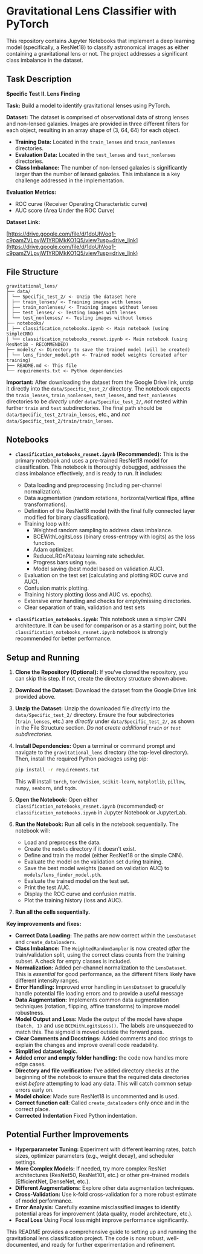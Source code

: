 # Gravitational Lens Classifier with PyTorch

This repository contains Jupyter Notebooks that implement a deep learning model (specifically, a ResNet18) to classify astronomical images as either containing a gravitational lens or not.  The project addresses a significant class imbalance in the dataset.

## Task Description

**Specific Test II. Lens Finding**

**Task:** Build a model to identify gravitational lenses using PyTorch.

**Dataset:** The dataset is comprised of observational data of strong lenses and non-lensed galaxies.  Images are provided in three different filters for each object, resulting in an array shape of (3, 64, 64) for each object.

*   **Training Data:** Located in the `train_lenses` and `train_nonlenses` directories.
*   **Evaluation Data:** Located in the `test_lenses` and `test_nonlenses` directories.
*   **Class Imbalance:** The number of non-lensed galaxies is significantly larger than the number of lensed galaxies. This imbalance is a key challenge addressed in the implementation.

**Evaluation Metrics:**

*   ROC curve (Receiver Operating Characteristic curve)
*   AUC score (Area Under the ROC Curve)

**Dataset Link:**

[https://drive.google.com/file/d/1doUhVoq1-c9pamZVLpvjW1YRDMkKO1Q5/view?usp=drive_link](https://drive.google.com/file/d/1doUhVoq1-c9pamZVLpvjW1YRDMkKO1Q5/view?usp=drive_link)

## File Structure
```
gravitational_lens/
├── data/
│ └── Specific_test_2/ <- Unzip the dataset here
│ ├── train_lenses/ <- Training images with lenses
│ ├── train_nonlenses/ <- Training images without lenses
│ ├── test_lenses/ <- Testing images with lenses
│ └── test_nonlenses/ <- Testing images without lenses
├── notebooks/
│ ├── classification_notebooks.ipynb <- Main notebook (using SimpleCNN)
│ └── classification_notebooks_resnet.ipynb <- Main notebook (using ResNet18 - RECOMMENDED)
├── models/ <- Directory to save the trained model (will be created)
│ └── lens_finder_model.pth <- Trained model weights (created after training)
├── README.md <- This file
└── requirements.txt <- Python dependencies
```
**Important:**  After downloading the dataset from the Google Drive link, unzip it directly into the `data/Specific_test_2/` directory.  The notebook expects the `train_lenses`, `train_nonlenses`, `test_lenses`, and `test_nonlenses` directories to be *directly* under `data/Specific_test_2/`, *not* nested within further `train` and `test` subdirectories. The final path should be `data/Specific_test_2/train_lenses`, etc., and *not* `data/Specific_test_2/train/train_lenses`.

## Notebooks

*   **`classification_notebooks_resnet.ipynb` (Recommended):** This is the primary notebook and uses a pre-trained ResNet18 model for classification.  This notebook is thoroughly debugged, addresses the class imbalance effectively, and is ready to run.  It includes:
    *   Data loading and preprocessing (including per-channel normalization).
    *   Data augmentation (random rotations, horizontal/vertical flips, affine transformations).
    *   Definition of the ResNet18 model (with the final fully connected layer modified for binary classification).
    *   Training loop with:
        *   Weighted random sampling to address class imbalance.
        *   BCEWithLogitsLoss (binary cross-entropy with logits) as the loss function.
        *   Adam optimizer.
        *   ReduceLROnPlateau learning rate scheduler.
        *   Progress bars using `tqdm`.
        *   Model saving (best model based on validation AUC).
    *   Evaluation on the test set (calculating and plotting ROC curve and AUC).
    *   Confusion matrix plotting.
    *   Training history plotting (loss and AUC vs. epochs).
    *   Extensive error handling and checks for empty/missing directories.
    *   Clear separation of train, validation and test sets

*   **`classification_notebooks.ipynb`:** This notebook uses a simpler CNN architecture. It can be used for comparison or as a starting point, but the `classification_notebooks_resnet.ipynb` notebook is strongly recommended for better performance.

## Setup and Running

1.  **Clone the Repository (Optional):** If you've cloned the repository, you can skip this step. If not, create the directory structure shown above.

2.  **Download the Dataset:** Download the dataset from the Google Drive link provided above.

3.  **Unzip the Dataset:** Unzip the downloaded file *directly* into the `data/Specific_test_2/` directory.  Ensure the four subdirectories (`train_lenses`, etc.) are *directly* under `data/Specific_test_2/`, as shown in the File Structure section.  *Do not create additional `train` or `test` subdirectories.*

4.  **Install Dependencies:**  Open a terminal or command prompt and navigate to the `gravitational_lens` directory (the top-level directory).  Then, install the required Python packages using pip:

    ```bash
    pip install -r requirements.txt
    ```

    This will install `torch`, `torchvision`, `scikit-learn`, `matplotlib`, `pillow`, `numpy`, `seaborn`, and `tqdm`.

5.  **Open the Notebook:** Open either `classification_notebooks_resnet.ipynb` (recommended) or `classification_notebooks.ipynb` in Jupyter Notebook or JupyterLab.

6.  **Run the Notebook:** Run all cells in the notebook sequentially.  The notebook will:
    *   Load and preprocess the data.
    *   Create the `models` directory if it doesn't exist.
    *   Define and train the model (either ResNet18 or the simple CNN).
    *   Evaluate the model on the validation set during training.
    *   Save the best model weights (based on validation AUC) to `models/lens_finder_model.pth`.
    *   Evaluate the trained model on the test set.
    *   Print the test AUC.
    *   Display the ROC curve and confusion matrix.
    *   Plot the training history (loss and AUC).

7. **Run all the cells sequentially.**

**Key improvements and fixes:**

*   **Correct Data Loading:** The paths are now correct within the `LensDataset` and `create_dataloaders`.
*   **Class Imbalance:** The `WeightedRandomSampler` is now created *after* the train/validation split, using the correct class counts from the training subset.  A check for empty classes is included.
*   **Normalization:** Added per-channel normalization to the `LensDataset`.  This is *essential* for good performance, as the different filters likely have different intensity ranges.
*   **Error Handling:** Improved error handling in `LensDataset` to gracefully handle potential file loading errors and to provide a useful message
* **Data Augmentation:** Implements common data augmentation techniques (rotation, flipping, affine transforms) to improve model robustness.
*  **Model Output and Loss:** Made the output of the model have shape `(batch, 1)` and use `BCEWithLogitsLoss()`.  The labels are unsqueezed to match this. The sigmoid is moved outside the forward pass.
*   **Clear Comments and Docstrings:** Added comments and doc strings to explain the changes and improve overall code readability.
*   **Simplified dataset logic.**
*  **Added error and empty folder handling:** the code now handles more edge cases.
* **Directory and file verification:** I've added directory checks at the beginning of the notebook to ensure that the required data directories exist *before* attempting to load any data. This will catch common setup errors early on.
* **Model choice**: Made sure ResNet18 is uncommented and is used.
* **Correct function call**: Called `create_dataloaders` only once and in the correct place.
* **Corrected Indentation** Fixed Python indentation.

## Potential Further Improvements

*   **Hyperparameter Tuning:** Experiment with different learning rates, batch sizes, optimizer parameters (e.g., weight decay), and scheduler settings.
*   **More Complex Models:** If needed, try more complex ResNet architectures (ResNet50, ResNet101, etc.) or other pre-trained models (EfficientNet, DenseNet, etc.).
*   **Different Augmentations:** Explore other data augmentation techniques.
*   **Cross-Validation:** Use k-fold cross-validation for a more robust estimate of model performance.
*   **Error Analysis:** Carefully examine misclassified images to identify potential areas for improvement (data quality, model architecture, etc.).
* **Focal Loss** Using Focal loss might improve performance significantly.

This README provides a comprehensive guide to setting up and running the gravitational lens classification project.  The code is now robust, well-documented, and ready for further experimentation and refinement.

